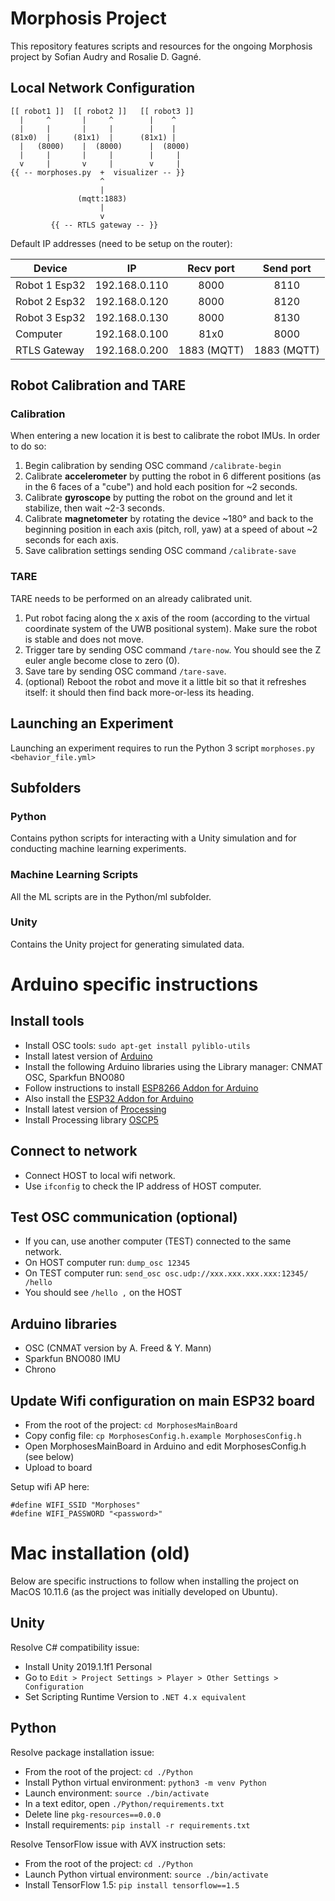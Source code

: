 # Morphosis Project

This repository features scripts and resources for the ongoing Morphosis project by Sofian Audry and Rosalie D. Gagné.

## Local Network Configuration

```
[[ robot1 ]]  [[ robot2 ]]   [[ robot3 ]]
  |     ^       |     ^        |    ^
  |     |       |     |        |    |
(81x0)  |     (81x1)  |      (81x1) |  
  |   (8000)    |  (8000)      |  (8000)
  |     |       |     |        |     |
  v     |       v     |        v     |
{{ -- morphoses.py  +  visualizer -- }}
                    ^
                    |
               (mqtt:1883)
                    |
                    v
         {{ -- RTLS gateway -- }}
```

Default IP addresses (need to be setup on the router):

| Device           | IP            | Recv port | Send port |
| ---- | --- | :---: | :---: |
| Robot 1 Esp32 | 192.168.0.110 | 8000        | 8110      |
| Robot 2 Esp32 | 192.168.0.120 | 8000        | 8120      |
| Robot 3 Esp32 | 192.168.0.130 | 8000        | 8130      |
| Computer      | 192.168.0.100 | 81x0        | 8000      |
| RTLS Gateway  | 192.168.0.200 | 1883 (MQTT) | 1883 (MQTT) |

## Robot Calibration and TARE

### Calibration

When entering a new location it is best to calibrate the robot IMUs. In order to do so:
1. Begin calibration by sending OSC command ```/calibrate-begin```
2. Calibrate **accelerometer** by putting the robot in 6 different positions (as in the 6 faces of a "cube") and hold each position for ~2 seconds.
3. Calibrate **gyroscope** by putting the robot on the ground and let it stabilize, then wait ~2-3 seconds.
4. Calibrate **magnetometer** by rotating the device ~180° and back to the beginning position in each axis (pitch, roll, yaw) at a speed of about ~2 seconds for each axis.
5. Save calibration settings sending OSC command ```/calibrate-save```
 
### TARE

TARE needs to be performed on an already calibrated unit.
1. Put robot facing along the x axis of the room (according to the virtual coordinate system of the UWB positional system). Make sure the robot is stable and does not move.
2. Trigger tare by sending OSC command ```/tare-now```. You should see the Z euler angle become close to zero (0).
3. Save tare by sending OSC command ```/tare-save```.
4. (optional) Reboot the robot and move it a little bit so that it refreshes itself: it should then find back more-or-less its heading.

## Launching an Experiment

Launching an experiment requires to run the Python 3 script ```morphoses.py <behavior_file.yml>```


## Subfolders

### Python

Contains python scripts for interacting with a Unity simulation and for conducting machine learning
experiments.

### Machine Learning Scripts

All the ML scripts are in the Python/ml subfolder.

### Unity

Contains the Unity project for generating simulated data.

# Arduino specific instructions

## Install tools

- Install OSC tools: `sudo apt-get install pyliblo-utils`
- Install latest version of [Arduino](https://www.arduino.cc/en/Main/Software)
- Install the following Arduino libraries using the Library manager: CNMAT OSC, Sparkfun BNO080
- Follow instructions to install [ESP8266 Addon for Arduino](https://learn.sparkfun.com/tutorials/esp8266-thing-hookup-guide/installing-the-esp8266-arduino-addon)
- Also install the [ESP32 Addon for Arduino](https://randomnerdtutorials.com/installing-the-esp32-board-in-arduino-ide-windows-instructions/)
- Install latest version of [Processing](https://processing.org/download/)
- Install Processing library [OSCP5](http://www.sojamo.de/libraries/oscP5/)

## Connect to network

- Connect HOST to local wifi network.
- Use `ifconfig` to check the IP address of HOST computer.

## Test OSC communication (optional)

- If you can, use another computer (TEST) connected to the same network.
- On HOST computer run: `dump_osc 12345`
- On TEST computer run: `send_osc osc.udp://xxx.xxx.xxx.xxx:12345/ /hello`
- You should see `/hello ,` on the HOST

## Arduino libraries

- OSC (CNMAT version by A. Freed & Y. Mann)
- Sparkfun BNO080 IMU
- Chrono

## Update Wifi configuration on main ESP32 board

- From the root of the project: `cd MorphosesMainBoard`
- Copy config file: `cp MorphosesConfig.h.example MorphosesConfig.h`
- Open MorphosesMainBoard in Arduino and edit MorphosesConfig.h (see below)
- Upload to board

Setup wifi AP here:

```
#define WIFI_SSID "Morphoses"
#define WIFI_PASSWORD "<password>"
```


# Mac installation (old)

Below are specific instructions to follow when installing the project on MacOS 10.11.6 (as the project was initially developed on Ubuntu).

## Unity

Resolve C# compatibility issue:

- Install Unity 2019.1.1f1 Personal
- Go to `Edit > Project Settings > Player > Other Settings > Configuration`
- Set Scripting Runtime Version to `.NET 4.x equivalent`

## Python

Resolve package installation issue:

- From the root of the project: `cd ./Python`
- Install Python virtual environment: `python3 -m venv Python`
- Launch environment: `source ./bin/activate`
- In a text editor, open `./Python/requirements.txt`
- Delete line `pkg-resources==0.0.0`
- Install requirements: `pip install -r requirements.txt`

Resolve TensorFlow issue with AVX instruction sets:

- From the root of the project: `cd ./Python`
- Launch Python virtual environment: `source ./bin/activate`
- Install TensorFlow 1.5: `pip install tensorflow==1.5`

